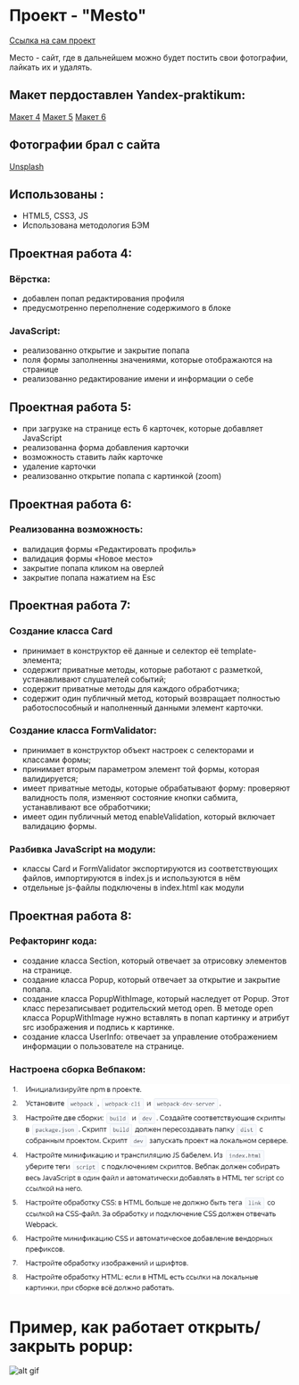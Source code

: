 # Проект - "Mesto"
[Ссылка на сам проект](https://bmstustudent.github.io/mesto/index.html)

Место - сайт, где в дальнейшем можно будет постить свои фотографии, лайкать их и удалять.
## Макет пердоставлен Yandex-praktikum:
[Макет 4](https://www.figma.com/file/StZjf8HnoeLdiXS7dYrLAh/JavaScript.-Sprint-4)
[Макет 5](https://www.figma.com/file/nlYpT4VhFiwimn2YlncrcF/JavaScript.-Sprint-5?node-id=0%3A1)
[Макет 6](https://www.figma.com/file/XNaGNEZD5NEjeyJzAT4gMb/JavaScript.-Sprint-6)

## Фотографии брал с сайта
[Unsplash](https://unsplash.com/)
## Использованы :
 - HTML5, CSS3, JS
 - Использована методология БЭМ

## Проектная работа 4:
### Вёрстка: 
- добавлен попап редактирования профиля
- предусмотренно переполнение содержимого в блоке
### JavaScript:
- реализованно открытие и закрытие попапа
- поля формы заполненны значениями, которые отображаются на странице
- реализованно редактирование имени и информации о себе

## Проектная работа 5:
- при загрузке на странице есть 6 карточек, которые добавляет JavaScript
- реализованна форма добавления карточки
- возможность ставить лайк карточке
- удаление карточки
- реализованно открытие попапа с картинкой (zoom)

## Проектная работа 6:

### Реализованна возможность:
- валидация формы «Редактировать профиль»
- валидация формы «Новое место»
- закрытие попапа кликом на оверлей
- закрытие попапа нажатием на Esc

## Проектная работа 7:

### Создание класса Card
- принимает в конструктор её данные и селектор её template-элемента;
- содержит приватные методы, которые работают с разметкой, устанавливают слушателей событий;
- содержит приватные методы для каждого обработчика;
- содержит один публичный метод, который возвращает полностью работоспособный и наполненный данными элемент карточки.

### Создание класса FormValidator:
- принимает в конструктор объект настроек с селекторами и классами формы;
- принимает вторым параметром элемент той формы, которая валидируется;
- имеет приватные методы, которые обрабатывают форму: проверяют валидность поля, изменяют состояние кнопки сабмита, устанавливают все обработчики;
- имеет один публичный метод enableValidation, который включает валидацию формы.

### Разбивка JavaScript на модули:
- классы Card и FormValidator экспортируются из соответствующих файлов, импортируются в index.js и используются в нём
- отдельные js-файлы подключены в index.html как модули

## Проектная работа 8:

### Рефакторинг кода:
- создание класса Section, который отвечает за отрисовку элементов на странице.
- создание класса Popup, который отвечает за открытие и закрытие попапа.
- создание класса PopupWithImage, который наследует от Popup. Этот класс перезаписывает родительский метод open. В методе open класса PopupWithImage нужно вставлять в попап картинку и атрибут src изображения и подпись к картинке.
- создание класса UserInfo: отвечает за управление отображением информации о пользователе на странице.

### Настроена сборка Вебпаком:
![alt pic](https://github.com/bmstustudent/mesto/blob/master/webpack.png)


# Пример, как работает открыть/закрыть popup:
![alt gif](https://github.com/bmstustudent/mesto/blob/master/mesto-gif.gif)

